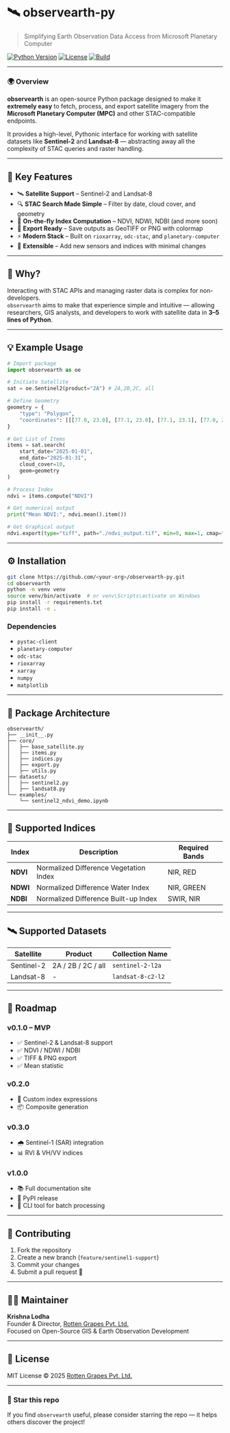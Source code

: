 # 🛰️ observearth-py
> Simplifying Earth Observation Data Access from Microsoft Planetary Computer  

[![Python Version](https://img.shields.io/badge/python-3.9+-blue.svg)](https://www.python.org/)
[![License](https://img.shields.io/badge/license-MIT-green.svg)](LICENSE)
[![Build](https://img.shields.io/badge/status-in%20development-orange.svg)]()

---

### 🌍 Overview

**observearth** is an open-source Python package designed to make it **extremely easy** to fetch, process, and export satellite imagery from the **Microsoft Planetary Computer (MPC)** and other STAC-compatible endpoints.

It provides a high-level, Pythonic interface for working with satellite datasets like **Sentinel-2** and **Landsat-8** — abstracting away all the complexity of STAC queries and raster handling.

---

## 🚀 Key Features

- 🛰 **Satellite Support** – Sentinel-2 and Landsat-8  
- 🔍 **STAC Search Made Simple** – Filter by date, cloud cover, and geometry  
- 🧮 **On-the-fly Index Computation** – NDVI, NDWI, NDBI (and more soon)  
- 💾 **Export Ready** – Save outputs as GeoTIFF or PNG with colormap  
- ⚡ **Modern Stack** – Built on `rioxarray`, `odc-stac`, and `planetary-computer`  
- 🔧 **Extensible** – Add new sensors and indices with minimal changes  

---

## 🧠 Why?

Interacting with STAC APIs and managing raster data is complex for non-developers.  
`observearth` aims to make that experience simple and intuitive — allowing researchers, GIS analysts, and developers to work with satellite data in **3–5 lines of Python**.

---

## 💡 Example Usage

```python
# Import package
import observearth as oe

# Initiate Satellite 
sat = oe.Sentinel2(product="2A") # 2A,2B,2C, all

# Define Geometry
geometry = {
    "type": "Polygon",
    "coordinates": [[[77.0, 23.0], [77.1, 23.0], [77.1, 23.1], [77.0, 23.1], [77.0, 23.0]]]
}

# Get List of Items
items = sat.search(
    start_date="2025-01-01",
    end_date="2025-01-31",
    cloud_cover=10,
    geom=geometry
)

# Process Index
ndvi = items.compute("NDVI")

# Get numerical output
print("Mean NDVI:", ndvi.mean().item())

# Get Graphical output
ndvi.export(type="tiff", path="./ndvi_output.tif", min=0, max=1, cmap="RdYlGn")
```

---

## ⚙️ Installation

```bash
git clone https://github.com/<your-org>/observearth-py.git
cd observearth
python -m venv venv
source venv/bin/activate  # or venv\Scripts\activate on Windows
pip install -r requirements.txt
pip install -e .
```

### Dependencies

- `pystac-client`
- `planetary-computer`
- `odc-stac`
- `rioxarray`
- `xarray`
- `numpy`
- `matplotlib`

---

## 🧩 Package Architecture

```
observearth/
├── __init__.py
├── core/
│   ├── base_satellite.py
│   ├── items.py
│   ├── indices.py
│   ├── export.py
│   ├── utils.py
├── datasets/
│   ├── sentinel2.py
│   ├── landsat8.py
└── examples/
    └── sentinel2_ndvi_demo.ipynb
```

---

## 🧮 Supported Indices

| Index | Description | Required Bands |
|--------|--------------|----------------|
| **NDVI** | Normalized Difference Vegetation Index | NIR, RED |
| **NDWI** | Normalized Difference Water Index | NIR, GREEN |
| **NDBI** | Normalized Difference Built-up Index | SWIR, NIR |

---

## 🛰 Supported Datasets

| Satellite | Product | Collection Name |
|------------|----------|-----------------|
| Sentinel-2 | 2A / 2B / 2C / all | `sentinel-2-l2a` |
| Landsat-8  | - | `landsat-8-c2-l2` |

---

## 🧭 Roadmap

### v0.1.0 – MVP
- ✅ Sentinel-2 & Landsat-8 support  
- ✅ NDVI / NDWI / NDBI  
- ✅ TIFF & PNG export  
- ✅ Mean statistic  

### v0.2.0
- 🔧 Custom index expressions  
- 📦 Composite generation

### v0.3.0
- 🌧 Sentinel-1 (SAR) integration  
- 📊 RVI & VH/VV indices  

### v1.0.0
- 📚 Full documentation site  
- 🧩 PyPI release  
- 🧠 CLI tool for batch processing  

---

## 🤝 Contributing

1. Fork the repository  
2. Create a new branch (`feature/sentinel1-support`)  
3. Commit your changes  
4. Submit a pull request 🚀

---

## 🧑‍💻 Maintainer

**Krishna Lodha**  
Founder & Director, [Rotten Grapes Pvt. Ltd.](https://rottengrapes.tech)  
Focused on Open-Source GIS & Earth Observation Development  

---

## 📄 License

MIT License © 2025 [Rotten Grapes Pvt. Ltd.](https://rottengrapes.tech)

---

### 🌟 Star this repo
If you find `observearth` useful, please consider starring the repo — it helps others discover the project!
